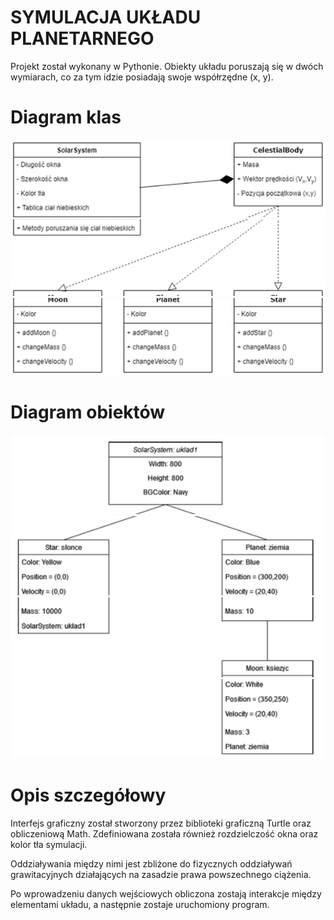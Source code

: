 # SYMULACJA UKŁADU PLANETARNEGO

Projekt został wykonany w Pythonie. Obiekty układu poruszają się w dwóch wymiarach, co za tym idzie  posiadają swoje współrzędne (x, y). 

# Diagram klas

![](images/photo2.jpeg)
![](Aspose.Words.3e870c59-3dec-4cff-b496-82a0d53bb796.003.jpeg)
![](Aspose.Words.3e870c59-3dec-4cff-b496-82a0d53bb796.004.jpeg)

# Diagram obiektów

![](Aspose.Words.3e870c59-3dec-4cff-b496-82a0d53bb796.005.jpeg)
![](Aspose.Words.3e870c59-3dec-4cff-b496-82a0d53bb796.006.jpeg)
![](Aspose.Words.3e870c59-3dec-4cff-b496-82a0d53bb796.007.jpeg)
![](Aspose.Words.3e870c59-3dec-4cff-b496-82a0d53bb796.008.jpeg)

# Opis szczegółowy

Interfejs graficzny został stworzony przez biblioteki graficzną Turtle oraz obliczeniową Math. Zdefiniowana została również rozdzielczość okna oraz kolor tła symulacji. 

Oddziaływania między nimi jest zbliżone do fizycznych oddziaływań grawitacyjnych działających na zasadzie prawa powszechnego ciążenia. 

Po wprowadzeniu danych wejściowych obliczona zostają interakcje między elementami układu, a następnie zostaje uruchomiony program. 
